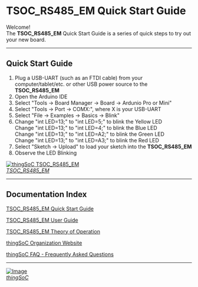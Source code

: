 # TSOC_RS485_EM Quick Start Guide

Welcome! <br>
The **TSOC_RS485_EM**  Quick Start Guide is a series of quick steps to try out your new board.

---------------------------------------

## Quick Start Guide <a name="quickstartguide_index"/>

1. Plug a USB-UART (such as an FTDI cable) from your computer/tablet/etc. 
   or other USB power source to the **TSOC_RS485_EM**
2. Open the Arduino IDE
3. Select "Tools -> Board Manager -> Board -> Ardunio Pro or Mini"
4. Select "Tools -> Port -> COMX:", where X is your USB-UART
5. Select "File -> Examples -> Basics -> Blink"
6. Change "int LED=13;" to "int LED=5;" to blink the Yellow LED  
   Change "int LED=13;" to "int LED=4;" to blink the Blue LED  
   Change "int LED=13;" to "int LED=A2;" to blink the Green LED  
   Change "int LED=13;" to "int LED=A3;" to blink the Red LED  
7. Select "Sketch -> Upload" to load your sketch into the **TSOC_RS485_EM**
8. Observe the LED Blinking

[![thingSoC TSOC_RS485_EM](http://thingSoC.github.io/img/projects/TSOC_RS485_EM/TSOC_RS485_EM_top.png)  
*TSOC_RS485_EM*](https://github.com/thingSoC/TSOC_RS485_EM/)

---------------------------------------

## Documentation Index <a name="documentation_index"/>

[TSOC_RS485_EM Quick Start Guide](https://github.com/thingSoC/TSOC_RS485_EM/blob/master/TSOC_RS485_EM/docs/QuickStart.md)

[TSOC_RS485_EM User Guide](https://github.com/thingSoC/TSOC_RS485_EM/blob/master/TSOC_RS485_EM/docs/UserGuide.md)

[TSOC_RS485_EM Theory of Operation](https://github.com/thingSoC/TSOC_RS485_EM/blob/master/TSOC_RS485_EM/docs/TheoryOfOperation.md)

[thingSoC Organization Website](http://thingSoC.github.io)

[thingSoC FAQ - Frequently Asked Questions](http://thingsoc.github.io/support/faq.html)

---------------------------------------

[![Image](http://thingsoc.github.io/img/projects/thingSoC/thingSoC_thumb.png?raw=true)  
*thingSoC*](http://thingsoc.github.io) 
 
